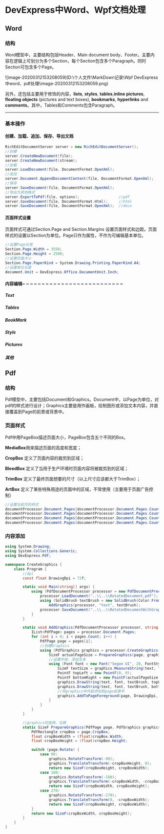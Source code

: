 # DevExpress中Word、Wpf文档处理

## Word

### 结构

Word模型中，主要结构包括Header、Main document body、Footer。主要内容在逻辑上可划分为多个Section，每个Section包含多个Paragraph。同时Section可包含多个Page。

![image-20200312153208059](D:\个人文件\MarkDown记录\Wpf DevExpress中word、pdf处理\image-20200312153208059.png)

另外，还包括主要用于修饰的内容，**lists**, **styles**, **tables**,**inline pictures**, **floating  objects** (pictures and text boxes), **bookmarks**, **hyperlinks** and  **comments**。其中，Tables和Comments包含Paragraph。

---

### 基本操作

#### 创建、加载、追加、保存、导出文档

```C#
RichEditDocumentServer server = new RichEditDocumentServer();
//创建
server.CreateNewDocument(file);
server.CreateNewDocument(stream);
//加载
server.LoadDocument(file, DocumentFormat.OpenXml);
//追加
server.Document.AppendDocumentContent(file, DocumentFormat.OpenXml);
//保存
server.SaveDocument(file, DocumentFormat.OpenXml); 
//导出为其他格式
server.ExportToPdf(file, options);					//pdf
server.SaveDocument(file, DocumentFormat.Html);		//html
server.SaveDocument(file, DocumentFormat.OpenXml);	//docx
```

#### 页面样式设置

页面样式可通过Section.Page  and Section.Margins 设置页面样式和边距。页面样式的设置以Section为单位。Page只作为属性，不作为可编辑基本单位。

```C#
//设置Page长宽
Section.Page.Width = 3550;
Section.Page.Height = 2500;
//设置页面大小
Section.Page.PaperKind = System.Drawing.Printing.PaperKind.A4;
//设置单位长度
document.Unit = DevExpress.Office.DocumentUnit.Inch;

```

#### 内容编辑~ ~ ~ ~ ~ ~ ~ ~ ~ ~ ~ ~ ~ ~ ~ ~ ~ ~ ~ ~ ~ ~ ~ ~ ~ ~ 

##### Text

##### Tables

##### BookMark

##### Style

##### Pictures

##### 其他





## Pdf

### 结构

Pdf模型中，主要包括Document和Graphics。Document中，以Page为单位，对pdf的样式进行设计；Graphics主要是用作画板，绘制图形或添加文本内容，并直接覆盖到Page的前景或背景中。

### 页面样式

Pdf中用PageBox描述页面大小，PageBox包含五个不同的Box。

**MediaBox**用来描述页面的高度和宽度；

**CropBox** 定义了页面内容的裁剪到区域；

**BleedBox** 定义了当用于生产环境时页面内容将被裁剪到的区域；

**TrimBox** 定义了最终页面想要的尺寸（以上尺寸应该都大于TrimBox）；

**ArtBox** 定义了某些特殊用途的页面中的区域，不常使用（主要用于页面广告控制）

```C#
//设置当前页的样式
documentProcessor.Document.Pages[documentProcessor.Document.Pages.Count - 1].MediaBox = new PdfRectangle(-60, -80, 535.35, 762);
documentProcessor.Document.Pages[documentProcessor.Document.Pages.Count - 1].TrimBox = new PdfRectangle(-60, -80, 535.35, 762);
documentProcessor.Document.Pages[documentProcessor.Document.Pages.Count - 1].BleedBox = new PdfRectangle(-60, -80, 535.35, 762);
documentProcessor.Document.Pages[documentProcessor.Document.Pages.Count - 1].CropBox = new PdfRectangle(-60, -80, 535.35, 762);
```

### 内容添加

```c#
using System.Drawing;
using System.Collections.Generic;
using DevExpress.Pdf;

namespace CreateGraphics {
    class Program {
    	//dpi
        const float DrawingDpi = 72f;

        static void Main(string[] args) {
            using (PdfDocumentProcessor processor = new PdfDocumentProcessor()) {
                processor.LoadDocument("..\\..\\RotatedDocument.pdf");
                using (SolidBrush textBrush = new SolidBrush(Color.FromArgb(100, Color.Blue)))
                    AddGraphics(processor, "text", textBrush);
                processor.SaveDocument("..\\..\\RotatedDocumentWithGraphics.pdf");
            }
        }

        static void AddGraphics(PdfDocumentProcessor processor, string text, SolidBrush textBrush) {
            IList<PdfPage> pages = processor.Document.Pages;
            for (int i = 0; i < pages.Count; i++) {
                PdfPage page = pages[i];
                //创建Graphics
                using (PdfGraphics graphics = processor.CreateGraphics()) {
                    SizeF actualPageSize = PrepareGraphics(page, graphics);
                    //设置字体，添加文本
                    using (Font font = new Font("Segoe UI", 20, FontStyle.Regular)) {
                        SizeF textSize = graphics.MeasureString(text, font, PdfStringFormat.GenericDefault);
                        PointF topLeft = new PointF(0, 0);
                        PointF bottomRight = new PointF(actualPageSize.Width - textSize.Width, actualPageSize.Height - textSize.Height);
                        graphics.DrawString(text, font, textBrush, topLeft);
                        graphics.DrawString(text, font, textBrush, bottomRight);
                        //将graphics中内容添加到page前景中
                        graphics.AddToPageForeground(page, DrawingDpi, DrawingDpi);
                    }
                }
            }
        }

        //graphics的旋转、位移
        static SizeF PrepareGraphics(PdfPage page, PdfGraphics graphics) {
            PdfRectangle cropBox = page.CropBox;
            float cropBoxWidth = (float)cropBox.Width;
            float cropBoxHeight = (float)cropBox.Height;

            switch (page.Rotate) {
                case 90:
                    graphics.RotateTransform(-90);
                    graphics.TranslateTransform(-cropBoxHeight, 0);
                    return new SizeF(cropBoxHeight, cropBoxWidth);
                case 180:
                    graphics.RotateTransform(-180);
                    graphics.TranslateTransform(-cropBoxWidth, -cropBoxHeight);
                    return new SizeF(cropBoxWidth, cropBoxHeight);
                case 270:
                    graphics.RotateTransform(-270);
                    graphics.TranslateTransform(0, -cropBoxWidth);
                    return new SizeF(cropBoxHeight, cropBoxWidth);
            }
            return new SizeF(cropBoxWidth, cropBoxHeight);
        }
    }
}

```

